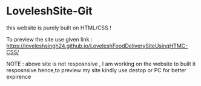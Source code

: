 # LoveleshSite-Git

this website is purely built on HTML/CSS !

To preview the site use given link :
https://loveleshsingh24.github.io/LoveleshFoodDeliverySiteUsingHTMC-CSS/

NOTE : above site is not resposnsive , I am working on the website to built it resposnsive hence,to preview my site kindly use destop or PC for better expirence  
